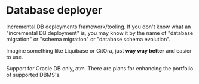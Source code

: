 # Database deployer

Incremental DB deployments framework/tooling. If you don't know what an "incremental DB deployment" is, you may know it by the name of "database migration" or "schema migration" or "database schema evolution".

Imagine something like Liquibase or GitOra, just **way way better** and easier to use.

Support for Oracle DB only, atm. There are plans for enhancing the portfolio of supported DBMS's.
